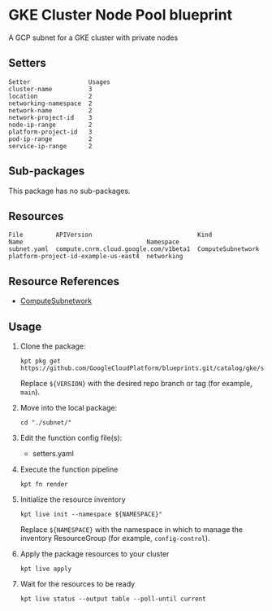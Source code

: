 # GKE Cluster Node Pool blueprint

A GCP subnet for a GKE cluster with private nodes

## Setters

```
Setter                Usages
cluster-name          3
location              2
networking-namespace  2
network-name          2
network-project-id    3
node-ip-range         2
platform-project-id   3
pod-ip-range          2
service-ip-range      2
```

## Sub-packages

This package has no sub-packages.

## Resources

```
File         APIVersion                             Kind               Name                                  Namespace
subnet.yaml  compute.cnrm.cloud.google.com/v1beta1  ComputeSubnetwork  platform-project-id-example-us-east4  networking
```

## Resource References

- [ComputeSubnetwork](https://cloud.google.com/config-connector/docs/reference/resource-docs/compute/computesubnetwork)

## Usage

1.  Clone the package:
    ```
    kpt pkg get https://github.com/GoogleCloudPlatform/blueprints.git/catalog/gke/subnet@${VERSION}
    ```
    Replace `${VERSION}` with the desired repo branch or tag
    (for example, `main`).

1.  Move into the local package:
    ```
    cd "./subnet/"
    ```

1.  Edit the function config file(s):
    - setters.yaml

1.  Execute the function pipeline
    ```
    kpt fn render
    ```

1.  Initialize the resource inventory
    ```
    kpt live init --namespace ${NAMESPACE}"
    ```
    Replace `${NAMESPACE}` with the namespace in which to manage
    the inventory ResourceGroup (for example, `config-control`).

1.  Apply the package resources to your cluster
    ```
    kpt live apply
    ```

1.  Wait for the resources to be ready
    ```
    kpt live status --output table --poll-until current
    ```

